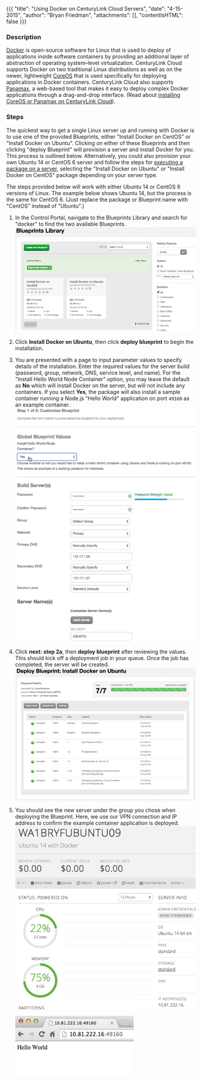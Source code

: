 {{{
  "title": "Using Docker on CenturyLink Cloud Servers",
  "date": "4-15-2015",
  "author": "Bryan Friedman",
  "attachments": [],
  "contentIsHTML": false
}}}

### Description
[Docker](//www.docker.com) is open-source software for Linux that is used to deploy of applications inside software containers by providing an additional layer of abstraction of operating system–level virtualization. CenturyLink Cloud supports Docker on two traditional Linux distributions as well as on the newer, lightweight [CoreOS](//www.coreos.com) that is used specifically for deploying applications in Docker containers.  CenturyLink Cloud also supports [Panamax](//www.panamax.io), a web-based tool that makes it easy to deploy complex Docker applications through a drag-and-drop interface. (Read about [installing CoreOS or Panamax on CenturyLink Cloud](../Servers/building-coreos-server-cluster-on-the-centurylink-cloud.md)).

### Steps
The quickest way to get a single Linux server up and running with Docker is to use one of the provided Blueprints, either "Install Docker on CentOS" or "Install Docker on Ubuntu". Clicking on either of these Blueprints and then clicking "deploy Blueprint" will provision a server and install Docker for you. This process is outlined below. Alternatively, you could also provision your own Ubuntu 14 or CentOS 6 server and follow the steps for [executing a package on a server](../Servers/using-group-tasks-to-install-software-and-run-scripts-on-groups.md), selecting the "Install Docker on Ubuntu" or "Install Docker on CentOS" package depending on your server type.

The steps provided below will work with either Ubuntu 14 or CentOS 6 versions of Linux. The example below shows Ubuntu 14, but the process is the same for CentOS 6. (Just replace the package or Blueprint name with "CentOS" instead of "Ubuntu".)

1. In the Control Portal, navigate to the Blueprints Library and search for "docker" to find the two available Blueprints.
   ![Blueprint Library Search for Docker](../images/using-docker-on-centurylink-cloud-servers-01.png)

2. Click **Install Docker on Ubuntu**, then click **deploy blueprint** to begin the installation.
3. You are presented with a page to input parameter values to specify details of the installation. Enter the required values for the server build (password, group, network, DNS, service level, and name). For the "Install Hello World Node Container" option, you may leave the default as **No** which will install Docker on the server, but will not include any containers. If you select **Yes**, the package will also install a sample container running a Node.js "Hello World" application on port `49160` as an example container.
   ![Customize the Blueprint UI](../images/using-docker-on-centurylink-cloud-servers-02.png)

4. Click **next: step 2a**, then **deploy blueprint** after reviewing the values. This should kick off a deployment job in your queue. Once the job has completed, the server will be created.
   ![Job Queue](../images/using-docker-on-centurylink-cloud-servers-03.png)

5. You should see the new server under the group you chose when deploying the Blueprint. Here, we use our VPN connection and IP address to confirm the example container application is deployed.
   ![Server Created with Docker](../images/using-docker-on-centurylink-cloud-servers-04.png)

   ![Hello World](../images/using-docker-on-centurylink-cloud-servers-05.png)

